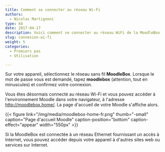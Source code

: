 ```yaml
---
title: Comment se connecter au réseau Wi-Fi
authors:
  - Nicolas Martignoni
type: kb
date: 2017-04-17
description: Voici comment se connecter au réseau WiFi de la MoodleBox
slug: connexion-wi-fi
weight: 5
categories:
  - Premiers pas
  - Utilisation

---
```

Sur votre appareil, sélectionnez le réseau sans fil __MoodleBox__. Lorsque le mot de passe vous est demandé, tapez __moodlebox__ (attention, tout en minuscules) et confirmez votre connexion.

Vous êtes désormais connecté au réseau Wi-Fi et vous pouvez accéder à l'environnement Moodle dans votre navigateur, à l'adresse http://moodlebox.home/. La page d'accueil de votre Moodle s'affiche alors.

{{< figure link="/img/media/moodlebox-home-fr.png" thumb="-small" caption="Page d'accueil Moodle" caption-position="bottom" caption-effect="appear" width="550px" >}}

Si la MoodleBox est connectée à un réseau Ethernet fournissant un accès à Internet, vous pouvez accéder depuis votre appareil à d'autres sites web ou services sur Internet.
